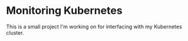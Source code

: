 # Monitoring Kubernetes

This is a small project I'm working on for interfacing with my Kubernetes cluster.
